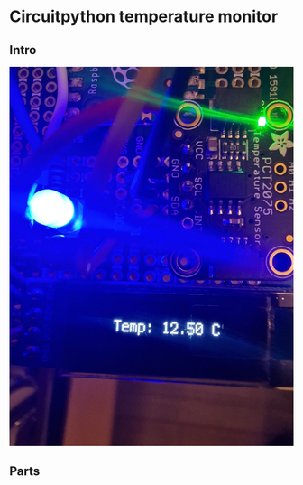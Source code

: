 # Circuitpython temperature monitor

## Intro

![Pico in action showing 12.5°C](image1.jpg)

## Parts


